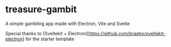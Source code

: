 # treasure-gambit
A simple gambling app made with Electron, Vite and Svelte

Special thanks to (Sveltekit + Electron)[https://github.com/braebo/sveltekit-electron] for the starter template